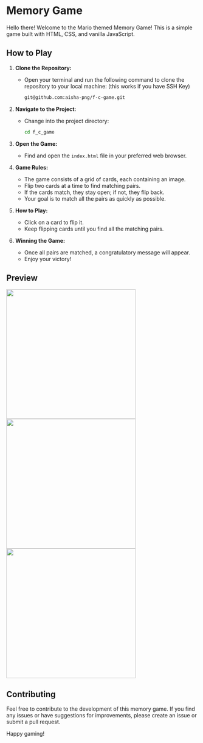 # Memory Game

Hello there! Welcome to the Mario themed Memory Game! This is a simple game built with HTML, CSS, and vanilla JavaScript.

## How to Play

1. **Clone the Repository:**
   - Open your terminal and run the following command to clone the repository to your local machine: (this works if you have SSH Key)

     ```bash
     git@github.com:aisha-png/f-c-game.git
     ```

2. **Navigate to the Project:**
   - Change into the project directory:

     ```bash
     cd f_c_game
     ```

3. **Open the Game:**
   - Find and open the `index.html` file in your preferred web browser.

4. **Game Rules:**
   - The game consists of a grid of cards, each containing an image.
   - Flip two cards at a time to find matching pairs.
   - If the cards match, they stay open; if not, they flip back.
   - Your goal is to match all the pairs as quickly as possible.

5. **How to Play:**
   - Click on a card to flip it.
   - Keep flipping cards until you find all the matching pairs.

6. **Winning the Game:**
   - Once all pairs are matched, a congratulatory message will appear.
   - Enjoy your victory!

## Preview

<img src="https://github.com/aisha-png/f-c-game/assets/67974517/1646414a-6bf4-4f76-a95b-0d20b0b71e79" width="340">
<img src="https://github.com/aisha-png/f-c-game/assets/67974517/54aa8c03-0874-4538-8d63-63dd75b6e3d2" width="340">
<img src="https://github.com/aisha-png/f-c-game/assets/67974517/8d2adcc8-31a6-4711-9ab2-3746e4d1c7e4" width="340">

## Contributing

Feel free to contribute to the development of this memory game. If you find any issues or have suggestions for improvements, please create an issue or submit a pull request.

Happy gaming!

